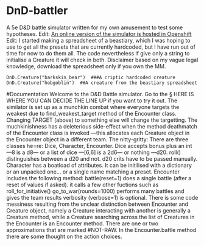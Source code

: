 # DnD-battler
A 5e D&amp;D battle simulator written for my own amusement to test some hypotheses.
Edit: [An online version of the simulator is hosted in Openshift](battle-matteoferla.rhcloud.com)
Edit: I started making a spreadsheet of a beastiary, which I was hoping to use to get all the presets that are currently hardcoded, but I have run out of time for now to do them all.
The code nevertheless if give only a string to initialise a Creature it will check in both. Disclaimer based on my vague legal knowledge, download the spreadsheet only if you own the MM.

```import DnD_battler as DnD
DnD.Creature("barkskin_bear")  ###A criptic hardcoded creature
DnD.Creature("hobgoblin")  ##A creature from the beastiary spreadsheet
```

#Documentation
Welcome to the D&D Battle simulator.
Go to the § HERE IS WHERE YOU CAN DECIDE THE LINE UP if you want to try it out.
The similator is set up as a munchkin combat where everyone targets the weakest due to find_weakest_target method of the Encounter class.
Changing TARGET (above) to something else will change the targetting.
The muchkinishness has a deleterious side-effect when the method deathmatch of the Encounter class is invoked —this allocates each Creature object in the Encounter object in a different team.
The nitty-gritty:
There are three classes he=re: Dice, Character, Encounter.
Dice accepts bonus plus an int —8 is a d8— or a list of dice —[6,6] is a 2d6— or nothing —d20.
    roll() distinguishes between a d20 and not. d20 crits have to be passed manually.
Character has a boatload of attributes. It can be initilised with a dictionary or an unpacked one... or a single name matching a preset.
Encounter includes the following method:
    battle(reset=1) does a single battle (after a reset of values if asked). it calls a few other fuctions such as roll_for_initiative()
    go_to_war(rounds=1000) performs many battles and gives the team results
verbosity (verbose=1) is optional.
There is some code messiness resulting from the unclear distinction between Encounter and Creature object, namely
a Creature interacting with another is generally a Creature method, while a Creature searching across the list of Creatures in the Encounter is an Encounter method.
There are one or two approximations that are marked #NOT-RAW. In the Encounter.battle method there are some thought on the action choices.
